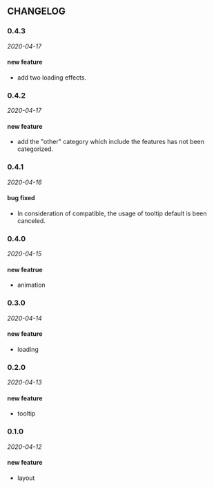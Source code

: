 ## CHANGELOG

### 0.4.3

*2020-04-17*

#### new feature 

- add two loading effects.

### 0.4.2

*2020-04-17*

#### new feature

- add the "other" category which include the features has not been categorized.

### 0.4.1

*2020-04-16*

#### bug fixed 

- In consideration of compatible, the usage of tooltip default is been canceled. 

### 0.4.0

*2020-04-15*

#### new featrue

- animation

### 0.3.0

*2020-04-14*

#### new feature 

- loading

### 0.2.0

*2020-04-13*

#### new feature 

- tooltip

### 0.1.0

*2020-04-12*

#### new feature 

- layout